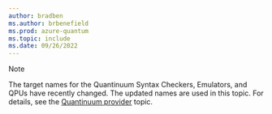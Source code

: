 ```yaml
---
author: bradben
ms.author: brbenefield
ms.prod: azure-quantum
ms.topic: include
ms.date: 09/26/2022
---
```


> [!NOTE]
> The target names for the Quantinuum Syntax Checkers, Emulators, and QPUs have recently changed. The updated names are used in this topic. For details, see the [Quantinuum provider](xref:microsoft.quantum.providers.quantinuum) topic. 
